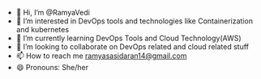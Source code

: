- 👋 Hi, I’m @RamyaVedi
- 👀 I’m interested in DevOps tools and technologies like Containerization and kubernetes 
- 🌱 I’m currently learning DevOps Tools and Cloud Technology(AWS)
- 💞️ I’m looking to collaborate on DevOps related and cloud related stuff
- 📫 How to reach me ramyasasidaran14@gmail.com
- 😄 Pronouns: She/her
  

<!---
RamyaVedi/RamyaVedi is a ✨ special ✨ repository because its `README.md` (this file) appears on your GitHub profile.
You can click the Preview link to take a look at your changes.
--->
